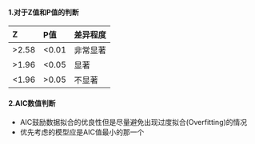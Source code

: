 #### 1.对于Z值和P值的判断

| Z     | P值   | 差异程度 |
| :---- | :---- | :------- |
| >2.58 | <0.01 | 非常显著 |
| >1.96 | <0.05 | 显著     |
| <1.96 | >0.05 | 不显著   |

#### 2.AIC数值判断

- AIC鼓励数据拟合的优良性但是尽量避免出现过度拟合(Overfitting)的情况
- 优先考虑的模型应是AIC值最小的那一个

